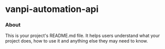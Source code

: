 vanpi-automation-api
====================

### About

This is your project's README.md file. It helps users understand what your
project does, how to use it and anything else they may need to know.
